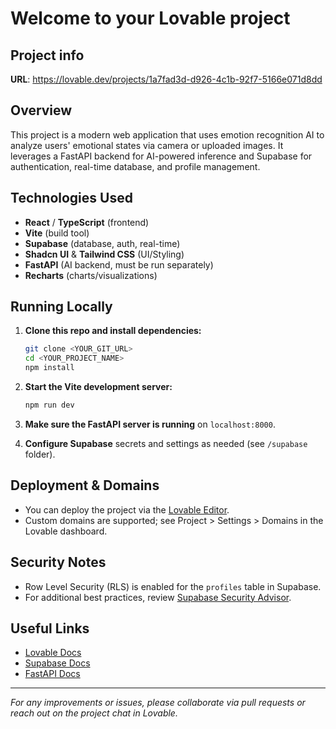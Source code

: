 
# Welcome to your Lovable project

## Project info

**URL**: https://lovable.dev/projects/1a7fad3d-d926-4c1b-92f7-5166e071d8dd

## Overview

This project is a modern web application that uses emotion recognition AI to analyze users' emotional states via camera or uploaded images. It leverages a FastAPI backend for AI-powered inference and Supabase for authentication, real-time database, and profile management.

## Technologies Used

- **React** / **TypeScript** (frontend)
- **Vite** (build tool)
- **Supabase** (database, auth, real-time)
- **Shadcn UI** & **Tailwind CSS** (UI/Styling)
- **FastAPI** (AI backend, must be run separately)
- **Recharts** (charts/visualizations)

## Running Locally

1. **Clone this repo and install dependencies:**
   ```bash
   git clone <YOUR_GIT_URL>
   cd <YOUR_PROJECT_NAME>
   npm install
   ```

2. **Start the Vite development server:**
   ```bash
   npm run dev
   ```

3. **Make sure the FastAPI server is running** on `localhost:8000`.

4. **Configure Supabase** secrets and settings as needed (see `/supabase` folder).

## Deployment & Domains

- You can deploy the project via the [Lovable Editor](https://lovable.dev/projects/1a7fad3d-d926-4c1b-92f7-5166e071d8dd).
- Custom domains are supported; see Project > Settings > Domains in the Lovable dashboard.

## Security Notes

- Row Level Security (RLS) is enabled for the `profiles` table in Supabase.
- For additional best practices, review [Supabase Security Advisor](https://supabase.com/docs/guides/platform/security-advisor).

## Useful Links

- [Lovable Docs](https://docs.lovable.dev/)
- [Supabase Docs](https://supabase.com/docs/)
- [FastAPI Docs](https://fastapi.tiangolo.com/)

---

*For any improvements or issues, please collaborate via pull requests or reach out on the project chat in Lovable.*

